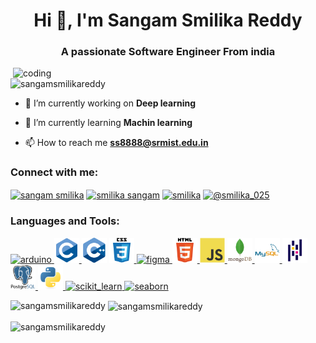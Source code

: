 <h1 align="center">Hi 👋, I'm Sangam Smilika Reddy</h1>
<h3 align="center">A passionate Software Engineer From india</h3>
<img align="right" border-radius="50%" alt="coding" width="500" src="https://www.bing.com/th/id/OGC.0f300004c555663076c530d9a2abf11c?pid=1.7&rurl=https%3a%2f%2fcdnb.artstation.com%2fp%2fassets%2fimages%2fimages%2f007%2f854%2f263%2foriginal%2frothana-chhourm-ezgif-com-resize-4.gif%3f1508943159&ehk=fFLlbz6QalD4%2bOk%2frMd6BRimqSlNBWfWRzF5E71vOfs%3d">
<p align="left"> <img src="https://komarev.com/ghpvc/?username=sangamsmilikareddy&label=Profile%20views&color=0e75b6&style=flat" alt="sangamsmilikareddy" /> </p>

- 🔭 I’m currently working on **Deep learning**

- 🌱 I’m currently learning **Machin learning**

- 📫 How to reach me **ss8888@srmist.edu.in**

<h3 align="left">Connect with me:</h3>
<p align="left">
<a href="https://linkedin.com/in/sangam-smilika-2a5052189" target="blank"><img align="center" src="https://raw.githubusercontent.com/rahuldkjain/github-profile-readme-generator/master/src/images/icons/Social/linked-in-alt.svg" alt="sangam smilika" height="30" width="40" /></a>
<a href="https://kaggle.com/smilikasangam" target="blank"><img align="center" src="https://raw.githubusercontent.com/rahuldkjain/github-profile-readme-generator/master/src/images/icons/Social/kaggle.svg" alt="smilika sangam" height="30" width="40" /></a>
<a href="https://dribbble.com/Smilika_Reddy" target="blank"><img align="center" src="https://raw.githubusercontent.com/rahuldkjain/github-profile-readme-generator/master/src/images/icons/Social/dribbble.svg" alt="smilika" height="30" width="40" /></a>
<a href="https://www.hackerrank.com/Smilika_025" target="blank"><img align="center" src="https://raw.githubusercontent.com/rahuldkjain/github-profile-readme-generator/master/src/images/icons/Social/hackerrank.svg" alt="@smilika_025" height="30" width="40" /></a>
</p>

<h3 align="left">Languages and Tools:</h3>
<p align="left"> 
  <a href="https://www.arduino.cc/" target="_blank" rel="noreferrer" padding-left="10px" padding-bottom="10px"> <img src="https://cdn.worldvectorlogo.com/logos/arduino-1.svg" alt="arduino" width="40" height="40"/> </a> 
  <a href="https://www.cprogramming.com/" target="_blank" rel="noreferrer" padding-left="10px" padding-bottom="10px"> <img src="https://raw.githubusercontent.com/devicons/devicon/master/icons/c/c-original.svg" alt="c" width="40" height="40"/> </a> 
  <a href="https://www.w3schools.com/cpp/" target="_blank" rel="noreferrer" padding-left="10px" padding-bottom="10px"> <img src="https://raw.githubusercontent.com/devicons/devicon/master/icons/cplusplus/cplusplus-original.svg" alt="cplusplus" width="40" height="40"/></a>   
  <a href="https://www.w3schools.com/css/" target="_blank" rel="noreferrer" padding-left="10px" padding-bottom="10px"> <img src="https://raw.githubusercontent.com/devicons/devicon/master/icons/css3/css3-original-wordmark.svg" alt="css3" width="40" height="40"/> </a> 
  <a href="https://www.figma.com/" target="_blank" rel="noreferrer" padding-left="10px" padding-bottom="10px"> <img src="https://www.vectorlogo.zone/logos/figma/figma-icon.svg" alt="figma" width="40" height="40"/> </a> 
  <a href="https://www.w3.org/html/" target="_blank" rel="noreferrer" padding-left="10px" padding-bottom="10px"> <img src="https://raw.githubusercontent.com/devicons/devicon/master/icons/html5/html5-original-wordmark.svg" alt="html5" width="40" height="40"/> </a> 
  <a href="https://developer.mozilla.org/en-US/docs/Web/JavaScript" target="_blank" rel="noreferrer" padding-left="10px" padding-bottom="10px"> <img src="https://raw.githubusercontent.com/devicons/devicon/master/icons/javascript/javascript-original.svg" alt="javascript" width="40" height="40"/> </a> 
  <a href="https://www.mongodb.com/" target="_blank" rel="noreferrer" padding-left="10px" padding-bottom="10px"> <img src="https://raw.githubusercontent.com/devicons/devicon/master/icons/mongodb/mongodb-original-wordmark.svg" alt="mongodb" width="40" height="40"/> </a>     <a href="https://www.mysql.com/" target="_blank" rel="noreferrer"> <img src="https://raw.githubusercontent.com/devicons/devicon/master/icons/mysql/mysql-original-wordmark.svg" alt="mysql" width="40" height="40"/> </a> 
  <a href="https://pandas.pydata.org/" target="_blank" rel="noreferrer" padding-left="10px" padding-bottom="10px"> <img src="https://raw.githubusercontent.com/devicons/devicon/2ae2a900d2f041da66e950e4d48052658d850630/icons/pandas/pandas-original.svg" alt="pandas" width="40" height="40"/> </a> 
  <a href="https://www.postgresql.org" target="_blank" rel="noreferrer" padding-left="10px" padding-bottom="10px"> <img src="https://raw.githubusercontent.com/devicons/devicon/master/icons/postgresql/postgresql-original-wordmark.svg" alt="postgresql" width="40" height="40"/> </a> 
  <a href="https://www.python.org" target="_blank" rel="noreferrer" padding-left="10px" padding-bottom="10px"> <img src="https://raw.githubusercontent.com/devicons/devicon/master/icons/python/python-original.svg" alt="python" width="40" height="40"/> </a> 
  <a href="https://scikit-learn.org/" target="_blank" rel="noreferrer" padding-left="10px" padding-bottom="10px"> <img src="https://upload.wikimedia.org/wikipedia/commons/0/05/Scikit_learn_logo_small.svg" alt="scikit_learn" width="40" height="40"/> </a> 
  <a href="https://seaborn.pydata.org/" target="_blank" rel="noreferrer" padding-left="10px" padding-bottom="10px"> <img src="https://seaborn.pydata.org/_images/logo-mark-lightbg.svg" alt="seaborn" width="40" height="40"/> </a> 
</p>

<p><img align="left" src="https://github-readme-stats.vercel.app/api/top-langs?username=sangamsmilikareddy&show_icons=true&locale=en&layout=compact" alt="sangamsmilikareddy" /></p>

<p>&nbsp;<img align="center" src="https://github-readme-stats.vercel.app/api?username=sangamsmilikareddy&show_icons=true&locale=en" alt="sangamsmilikareddy" /></p>

<p><img align="center" src="https://github-readme-streak-stats.herokuapp.com/?user=sangamsmilikareddy&" alt="sangamsmilikareddy" /></p>
